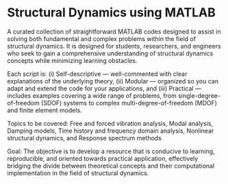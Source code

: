 # Structural Dynamics using MATLAB
A curated collection of straightforward MATLAB codes designed to assist in solving both fundamental and complex problems within the field of structural dynamics. It is designed for students, researchers, and engineers who seek to gain a comprehensive understanding of structural dynamics concepts while minimizing learning obstacles.

Each script is: (i) Self-descriptive — well-commented with clear explanations of the underlying theory, (ii) Modular — organized so you can adapt and extend the code for your applications, and (iii) Practical — includes examples covering a wide range of problems, from single-degree-of-freedom (SDOF) systems to complex multi-degree-of-freedom (MDOF) and finite element models.

Topics to be covered: Free and forced vibration analysis, Modal analysis, Damping models, Time history and frequency domain analysis, Nonlinear structural dynamics, and Response spectrum methods

Goal: The objective is to develop a resource that is conducive to learning, reproducible, and oriented towards practical application, effectively bridging the divide between theoretical concepts and their computational implementation in the field of structural dynamics.
